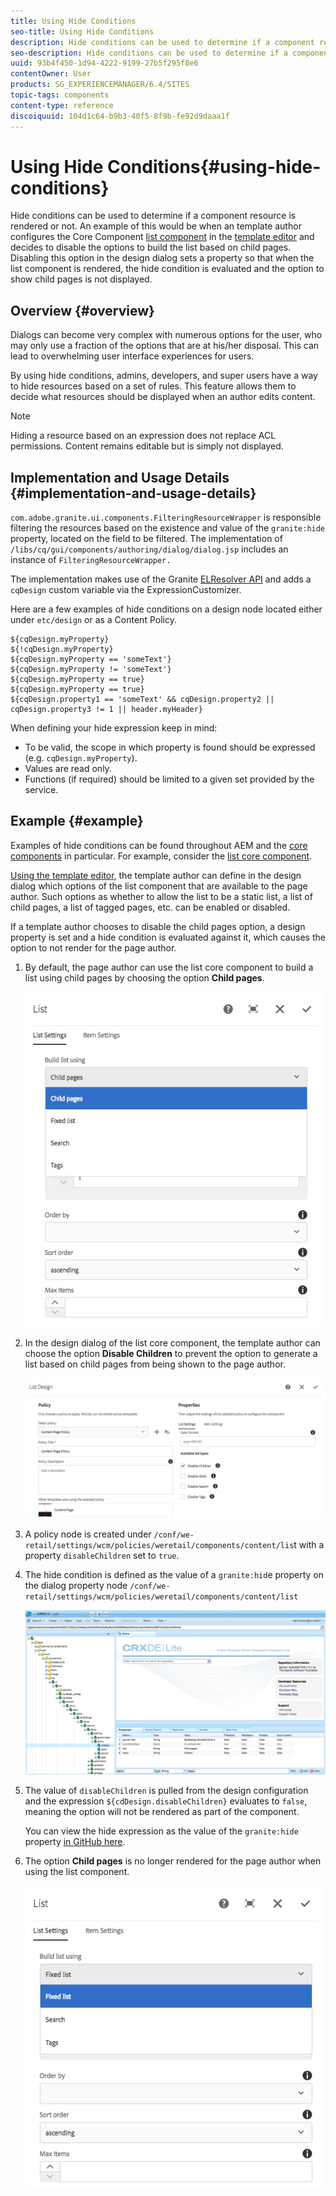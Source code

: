 ```yaml
---
title: Using Hide Conditions
seo-title: Using Hide Conditions
description: Hide conditions can be used to determine if a component resource is rendered or not.
seo-description: Hide conditions can be used to determine if a component resource is rendered or not.
uuid: 93b4f450-1d94-4222-9199-27b5f295f8e6
contentOwner: User
products: SG_EXPERIENCEMANAGER/6.4/SITES
topic-tags: components
content-type: reference
discoiquuid: 104d1c64-b9b3-40f5-8f9b-fe92d9daaa1f
---
```


# Using Hide Conditions{#using-hide-conditions}

Hide conditions can be used to determine if a component resource is rendered or not. An example of this would be when an template author configures the Core Component [list component](https://helpx.adobe.com/experience-manager/core-components/using/list.html) in the [template editor](/help/sites-authoring/templates.md) and decides to disable the options to build the list based on child pages. Disabling this option in the design dialog sets a property so that when the list component is rendered, the hide condition is evaluated and the option to show child pages is not displayed.

## Overview {#overview}

Dialogs can become very complex with numerous options for the user, who may only use a fraction of the options that are at his/her disposal. This can lead to overwhelming user interface experiences for users.

By using hide conditions, admins, developers, and super users have a way to hide resources based on a set of rules. This feature allows them to decide what resources should be displayed when an author edits content.

>[!NOTE]
>
>Hiding a resource based on an expression does not replace ACL permissions. Content remains editable but is simply not displayed.

## Implementation and Usage Details {#implementation-and-usage-details}

`com.adobe.granite.ui.components.FilteringResourceWrapper` is responsible filtering the resources based on the existence and value of the `granite:hide` property, located on the field to be filtered. The implementation of `/libs/cq/gui/components/authoring/dialog/dialog.jsp` includes an instance of `FilteringResourceWrapper.`

The implementation makes use of the Granite [ELResolver API](https://helpx.adobe.com/experience-manager/6-4/sites-developing/reference-materials/granite-ui/api/jcr_root/libs/granite/ui/docs/server/el.html) and adds a `cqDesign` custom variable via the ExpressionCustomizer.

Here are a few examples of hide conditions on a design node located either under `etc/design` or as a Content Policy.

```
${cqDesign.myProperty}
${!cqDesign.myProperty}
${cqDesign.myProperty == 'someText'}
${cqDesign.myProperty != 'someText'}
${cqDesign.myProperty == true}
${cqDesign.myProperty == true}
${cqDesign.property1 == 'someText' && cqDesign.property2 || cqDesign.property3 != 1 || header.myHeader}
```

When defining your hide expression keep in mind:

* To be valid, the scope in which property is found should be expressed (e.g. `cqDesign.myProperty`).
* Values are read only.
* Functions (if required) should be limited to a given set provided by the service.

## Example {#example}

Examples of hide conditions can be found throughout AEM and the [core components](https://helpx.adobe.com/experience-manager/core-components/user-guide.html) in particular. For example, consider the [list core component](https://helpx.adobe.com/experience-manager/core-components/using/list.html).

[Using the template editor](/help/sites-authoring/templates.md), the template author can define in the design dialog which options of the list component that are available to the page author. Such options as whether to allow the list to be a static list, a list of child pages, a list of tagged pages, etc. can be enabled or disabled.

If a template author chooses to disable the child pages option, a design property is set and a hide condition is evaluated against it, which causes the option to not render for the page author.

1. By default, the page author can use the list core component to build a list using child pages by choosing the option **Child pages**.

   ![](assets/chlimage_1-218.png)

1. In the design dialog of the list core component, the template author can choose the option **Disable Children** to prevent the option to generate a list based on child pages from being shown to the page author.

   ![](assets/chlimage_1-219.png)

1. A policy node is created under `/conf/we-retail/settings/wcm/policies/weretail/components/content/lis`t with a property `disableChildren` set to `true`.
1. The hide condition is defined as the value of a `granite:hid`e property on the dialog property node `/conf/we-retail/settings/wcm/policies/weretail/components/content/list`

   ![](assets/chlimage_1-220.png)

1. The value of `disableChildren` is pulled from the design configuration and the expression `${cdDesign.disableChildren}` evaluates to `false`, meaning the option will not be rendered as part of the component.

   You can view the hide expression as the value of the `granite:hide` property [in GitHub here](https://github.com/Adobe-Marketing-Cloud/aem-core-wcm-components/blob/master/content/src/content/jcr_root/apps/core/wcm/components/list/v1/list/_cq_dialog/.content.xml#L40).

1. The option **Child pages** is no longer rendered for the page author when using the list component.

   ![](assets/chlimage_1-221.png)

